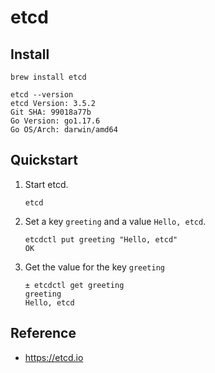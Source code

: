 # etcd

## Install

```
brew install etcd
```

```
etcd --version
etcd Version: 3.5.2
Git SHA: 99018a77b
Go Version: go1.17.6
Go OS/Arch: darwin/amd64
```

## Quickstart


1. Start etcd.

    ```
    etcd
    ```
1. Set a key `greeting` and a value `Hello, etcd`.
    ```
    etcdctl put greeting "Hello, etcd"
    OK
    ```
1. Get the value for the key `greeting`
    ```
    ± etcdctl get greeting
    greeting
    Hello, etcd
    ```

## Reference
- https://etcd.io

